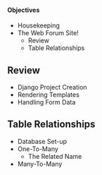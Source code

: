 #### Objectives
-   Housekeeping
-   The Web Forum Site!
    -   Review
    -   Table Relationships

## Review
-   Django Project Creation
-   Rendering Templates
-   Handling Form Data

## Table Relationships
-   Database Set-up
-   One-To-Many
    -   The Related Name
-   Many-To-Many
